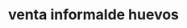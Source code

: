---
title: "venta informalde huevos"
url: /talcahuano/venta-informalde-huevos/
shop: alimentación sana
---